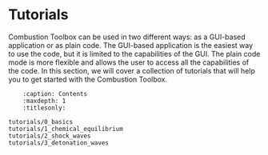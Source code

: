 # Tutorials

Combustion Toolbox can be used in two different ways: as a GUI-based application or as plain code. The GUI-based application is the easiest way to use the code, but it is limited to the capabilities of the GUI. The plain code mode is more flexible and allows the user to access all the capabilities of the code. In this section, we will cover a collection of tutorials that will help you to get started with the Combustion Toolbox.

```{toctree}
    :caption: Contents
    :maxdepth: 1
    :titlesonly:
    
tutorials/0_basics
tutorials/1_chemical_equilibrium
tutorials/2_shock_waves
tutorials/3_detonation_waves
```